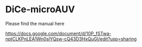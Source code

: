 # DiCe-microAUV

Please find the manual here

https://docs.google.com/document/d/10P_fSTwa-nptCLKPnLEA1Wn0slYQsw-cQ43D3HxQuGI/edit?usp=sharing
